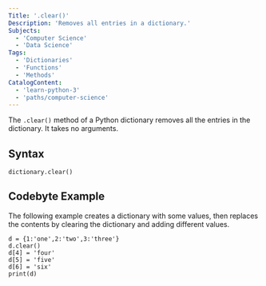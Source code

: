 ```yaml
---
Title: '.clear()'
Description: 'Removes all entries in a dictionary.'
Subjects:
  - 'Computer Science'
  - 'Data Science'
Tags:
  - 'Dictionaries'
  - 'Functions'
  - 'Methods'
CatalogContent:
  - 'learn-python-3'
  - 'paths/computer-science'
---
```


The `.clear()` method of a Python dictionary removes all the entries in the dictionary. It takes no arguments.

## Syntax

```pseudo
dictionary.clear()
```

## Codebyte Example

The following example creates a dictionary with some values, then replaces the contents by clearing the dictionary and adding different values.

```codebyte/python
d = {1:'one',2:'two',3:'three'}
d.clear()
d[4] = 'four'
d[5] = 'five'
d[6] = 'six'
print(d)
```
